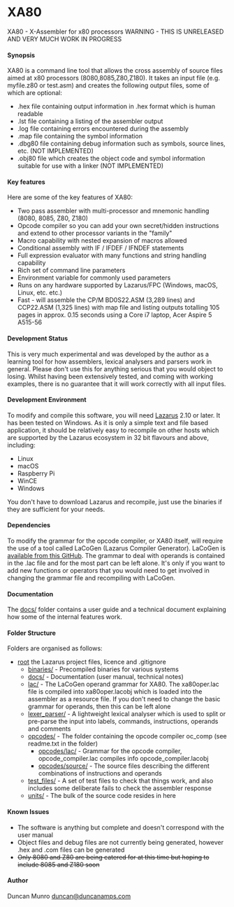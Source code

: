 # XA80

XA80 - X-Assembler for x80 processors
WARNING - THIS IS UNRELEASED AND VERY MUCH WORK IN PROGRESS

#### Synopsis

XA80 is a command line tool that allows the cross assembly of source files aimed at x80 processors (8080,8085,Z80,Z180). It takes an input file (e.g. myfile.z80 or test.asm) and creates the following output files, some of which are optional:

* .hex   file containing output information in .hex format which is human readable
* .lst   file containing a listing of the assembler output
* .log   file containing errors encountered during the assembly
* .map   file containing the symbol information
* .dbg80 file containing debug information such as symbols, source lines, etc. (NOT IMPLEMENTED)
* .obj80 file which creates the object code and symbol information suitable for use with a linker (NOT IMPLEMENTED)

#### Key features

Here are some of the key features of XA80:

* Two pass assembler with multi-processor and mnemonic handling (8080, 8085, Z80, Z180)
* Opcode compiler so you can add your own secret/hidden instructions and extend to other processor variants in the "family"
* Macro capability with nested expansion of macros allowed
* Conditional assembly with IF / IFDEF / IFNDEF statements
* Full expression evaluator with many functions and string handling capability
* Rich set of command line parameters
* Environment variable for commonly used parameters
* Runs on any hardware supported by Lazarus/FPC (Windows, macOS, Linux, etc. etc.)
* Fast - will assemble the CP/M BD0S22.ASM (3,289 lines) and CCP22.ASM (1,325 lines) with map file and listing outputs
totalling 105 pages in approx. 0.15 seconds using a Core i7 laptop, Acer Aspire 5 A515-56

#### Development Status

This is very much experimental and was developed by the author as a learning tool for how assemblers, lexical analysers and parsers work in general.
Please don't use this for anything serious that you would object to losing. Whilst having been extensively tested, and coming with 
working examples, there is no guarantee that it will work correctly with all input files.

#### Development Environment

To modify and compile this software, you will need [Lazarus](https://www.lazarus-ide.org/index.php?page=downloads) 2.10 or later. It has been tested on Windows. As it is
only a simple text and file based application, it should be relatively easy to recompile on other hosts which are
supported by the Lazarus ecosystem in 32 bit flavours and above, including:

* Linux
* macOS
* Raspberry Pi
* WinCE
* Windows

You don't have to download Lazarus and recompile, just use the binaries if they are sufficient for your needs.

#### Dependencies

To modify the grammar for the opcode compiler, or XA80 itself, will require the use of a tool called LaCoGen (Lazarus Compiler Generator).
LaCoGen is [available from this GitHub](https://github.com/duncanamps/lacogen1). The grammar to deal with operands is contained in the .lac file and for the
most part can be left alone. It's only if you want to add new functions or operators that you would need to get involved in changing
the grammar file and recompiling with LaCoGen.

#### Documentation

The [docs/](https://github.com/duncanamps/xa80/tree/V0.2/docs) folder contains a user guide and a technical document explaining how some of the internal features work.

#### Folder Structure

Folders are organised as follows:

* [root](https://github.com/duncanamps/xa80/tree/main) the Lazarus project files, licence and .gitignore
  * [binaries/](https://github.com/duncanamps/xa80/tree/V0.2/docs) - Precompiled binaries for various systems  	
  * [docs/](https://github.com/duncanamps/xa80/tree/V0.2/docs) - Documentation (user manual, technical notes)
  * [lac/](https://github.com/duncanamps/xa80/tree/V0.2/lac) - The LaCoGen operand grammar for XA80. The xa80oper.lac file is compiled into xa80oper.lacobj which is loaded into the assembler as a resource file. If you don't need to change the basic grammar for operands, then this can be left alone
  * [lexer_parser/](https://github.com/duncanamps/xa80/tree/V0.2/lexer_parser) - A lightweight lexical analyser which is used to split or pre-parse the input into labels, commands, instructions, operands and comments
  * [opcodes/](https://github.com/duncanamps/xa80/tree/V0.2/opcodes) - The folder containing the opcode compiler oc_comp (see readme.txt in the folder)
    * [opcodes/lac/](https://github.com/duncanamps/xa80/tree/V0.2/opcodes/lac) - Grammar for the opcode compiler, opcode_compiler.lac compiles info opcode_compiler.lacobj
	* [opcodes/source/](https://github.com/duncanamps/xa80/tree/V0.2/opcodes/source) - The source files describing the different combinations of instructions and operands
  * [test_files/](https://github.com/duncanamps/xa80/tree/V0.2/test_files) - A set of test files to check that things work, and also includes some deliberate fails to check the assembler response
  * [units/](https://github.com/duncanamps/xa80/tree/V0.2/units) - The bulk of the source code resides in here

#### Known Issues 

* The software is anything but complete and doesn't correspond with the user manual
* Object files and debug files are not currently being generated, however .hex and .com files can be generated
* ~~Only 8080 and Z80 are being catered for at this time but hoping to include 8085 and Z180 soon~~

#### Author

Duncan Munro  <duncan@duncanamps.com>
